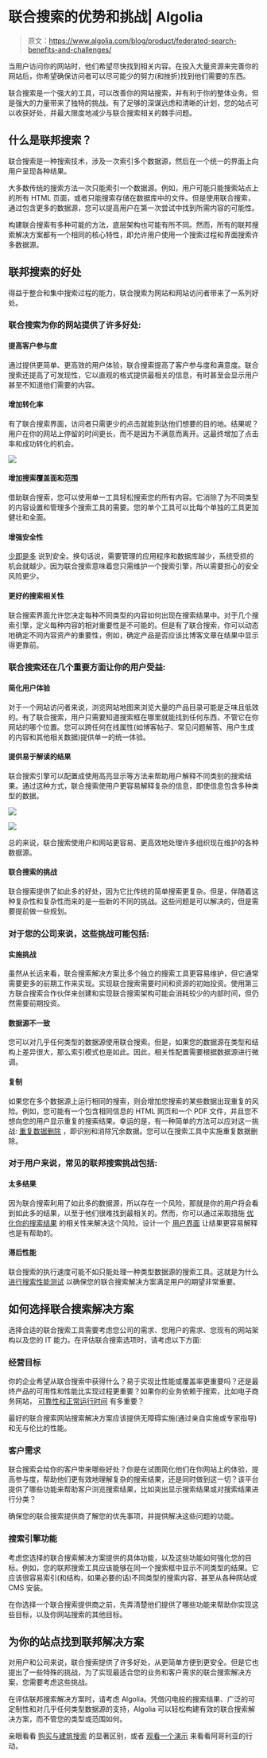 # 联合搜索的优势和挑战| Algolia

> 原文：<https://www.algolia.com/blog/product/federated-search-benefits-and-challenges/>

当用户访问你的网站时，他们希望尽快找到相关内容。在投入大量资源来完善你的网站后，你希望确保访问者可以尽可能少的努力(和挫折)找到他们需要的东西。

联合搜索是一个强大的工具，可以改善你的网站搜索，并有利于你的整体业务。但是强大的力量带来了独特的挑战。有了足够的深谋远虑和清晰的计划，您的站点可以收获好处，并最大限度地减少与联合搜索相关的棘手问题。

## [](#what-is-federated-search)什么是联邦搜索？

联合搜索是一种搜索技术，涉及一次索引多个数据源，然后在一个统一的界面上向用户呈现各种结果。

大多数传统的搜索方法一次只能索引一个数据源。例如，用户可能只能搜索站点上的所有 HTML 页面，或者只能搜索存储在数据库中的文件。但是使用联合搜索，通过包含更多的数据源，您可以提高用户在第一次尝试中找到所需内容的可能性。

构建联合搜索有多种可能的方法，底层架构也可能有所不同。然而，所有的联邦搜索解决方案都有一个相同的核心特性，即允许用户使用一个搜索过程和界面搜索许多数据源。

## [](#)

## [](#benefits-of-federated-search)联邦搜索的好处

得益于整合和集中搜索过程的能力，联合搜索为网站和网站访问者带来了一系列好处。

### [](#)

### [](#federated-search-offers-a-number-of-benefits-for-your-website)**联合搜索为你的网站提供了许多好处:**

#### 提高客户参与度

通过提供更简单、更高效的用户体验，联合搜索提高了客户参与度和满意度。联合搜索还提高了可发现性，它以直观的格式提供最相关的信息，有时甚至会显示用户甚至不知道他们需要的内容。

#### 增加转化率

有了联合搜索界面，访问者只需更少的点击就能到达他们想要的目的地。结果呢？用户在你的网站上停留的时间更长，而不是因为不满意而离开。这最终增加了点击率和成功转化的机会。

![](img/664b143b081fb16bb526f6b1053a19db.png)

#### 增加搜索覆盖面和范围

借助联合搜索，您可以使用单一工具轻松搜索您的所有内容。它消除了为不同类型的内容设置和管理多个搜索工具的需要。您的单个工具可以比每个单独的工具更加健壮和全面。

#### 增强安全性

[少即是多](https://www.digitaluppercut.com/2018/03/the-less-is-more-approach-to-computer-security/) 说到安全。换句话说，需要管理的应用程序和数据库越少，系统受损的机会就越少。因为联合搜索意味着您只需维护一个搜索引擎，所以需要担心的安全风险更少。

#### 更好的搜索相关性

联合搜索界面允许您决定每种不同类型的内容如何出现在搜索结果中。对于几个搜索引擎，定义每种内容的相对重要性是不可能的。但是有了联合搜索，你可以动态地确定不同内容资产的重要性，例如，确定产品是否应该比博客文章在结果中显示得更靠前。

### [](#federated-search-also-benefits-your-users-in-several-important-ways%c2%a0)**联合搜索还在几个重要方面让你的用户受益:**

#### 简化用户体验

对于一个网站访问者来说，浏览网站地图来浏览大量的产品目录可能是乏味且低效的。有了联合搜索，用户只需要知道搜索框在哪里就能找到任何东西，不管它在你网站的哪个位置。您可以跨任何在线属性(如博客帖子、常见问题解答、用户生成的内容和其他相关数据)提供单一的统一体验。

#### 提供易于解读的结果

联合搜索引擎可以配置成使用高亮显示等方法来帮助用户解释不同类别的搜索结果。通过这种方式，联合搜索使用户更容易解释复杂的信息，即使信息包含多种类型的数据。

![](img/cd5e982be77b68aee208f29923b26d93.png)

![](img/43a9a825ed559c37e26ccd032cfb6fca.png)

总的来说，联合搜索使用户和网站更容易、更高效地处理许多组织现在维护的各种数据源。

#### 联合搜索的挑战

联合搜索提供了如此多的好处，因为它比传统的简单搜索更复杂。但是，伴随着这种复杂性和复杂性而来的是一些新的不同的挑战。这些问题是可以解决的，但是需要提前做一些规划。

### [](#for-your-company-those-challenges-could-include)**对于您的公司来说，这些挑战可能包括:**

#### 实施挑战

虽然从长远来看，联合搜索解决方案比多个独立的搜索工具更容易维护，但它通常需要更多的前期工作来实现。实现联合搜索需要时间和资源的初始投资。使用第三方联合搜索合作伙伴来创建和实现联合搜索架构可能会消耗较少的内部时间，但仍然需要前期投资。

#### 数据源不一致

您可以对几乎任何类型的数据源使用联合搜索。但是，如果您的数据源在类型和结构上差异很大，那么索引模式也是如此。因此，相关性配置需要根据数据源进行微调。

#### 复制

如果您在多个数据源上运行相同的搜索，则会增加您搜索的某些数据出现重复的风险。例如，您可能有一个包含相同信息的 HTML 网页和一个 PDF 文件，并且您不想向您的用户显示重复的搜索结果。幸运的是，有一种简单的方法可以应对这一挑战: [重复数据删除](https://www.algolia.com/blog/engineering/inside-the-engine-part-7-better-relevance-via-dedup-at-query-time/) ，即识别和消除冗余数据。您可以在搜索工具中实施重复数据删除。

### [](#for-users-common-federated-search-challenges-include)**对于用户来说，常见的联邦搜索挑战包括:**

#### 太多结果

因为联合搜索利用了如此多的数据源，所以存在一个风险，那就是你的用户将会看到如此多的结果，以至于他们很难找到最相关的。然而，你可以通过采取措施 [优化你的搜索结果](https://www.algolia.com/blog/product/algolias-top-10-tips-to-achieve-greatly-relevant-search-results/) 的相关性来解决这个风险。设计一个 [用户界面](https://www.algolia.com/blog/engineering/mobile-search-ux-tips/) 让结果更容易解释也是有帮助的。

#### 滞后性能

联合搜索的执行速度可能不如只能处理一种类型数据源的搜索工具。这就是为什么 [进行搜索性能测试](https://www.algolia.com/blog/product/ab-testing-search/) 以确保您的联合搜索解决方案满足用户的期望非常重要。

## [](#how-to-choose-a-federated-search-solution)如何选择联合搜索解决方案

选择合适的联合搜索工具需要考虑您公司的需求、您用户的需求、您现有的网站架构以及您的 IT 能力。在评估联合搜索选项时，请考虑以下方面:

### [](#business-goals)经营目标

你的企业希望从联合搜索中获得什么？易于实现比性能或覆盖率更重要吗？还是最终产品的可用性和性能比实现过程更重要？如果你的业务依赖于搜索，比如电子商务网站， [可靠性和正常运行时间](https://www.algolia.com/blog/product/for-slas-theres-no-such-thing-as-100-uptime-only-100-transparency/) 有多重要？

最好的联合搜索网站搜索解决方案应该提供无障碍实施(通过亲自实施或专家指导)和无与伦比的性能。

### [](#customer-needs)客户需求

联合搜索会给你的客户带来哪些好处？你是在试图简化他们在你网站上的体验，提高参与度，帮助他们更有效地理解复杂的搜索结果，还是同时做到这一切？该平台提供了哪些功能来帮助客户浏览搜索结果，比如突出显示搜索结果或对搜索结果进行分类？

确保您的联合搜索提供商了解您的优先事项，并提供解决这些问题的功能。

### [](#search-engine-features)搜索引擎功能

考虑您选择的联合搜索解决方案提供的具体功能，以及这些功能如何强化您的目标。例如，您的联邦搜索工具应该能够在同一个搜索框中显示不同类型的结果。它应该很容易索引(和结构，如果必要的话)不同类型的搜索内容，甚至从各种网站或 CMS 安装。

在你选择一个联合搜索提供商之前，先弄清楚他们提供了哪些功能来帮助你实现这些目标，以及你网站搜索的其他目标。

## [](#find-the-federated-solution-for-your-site)为你的站点找到联邦解决方案

对用户和公司来说，联合搜索提供了许多好处，从更简单方便到更安全。但是它也提出了一些特殊的挑战，为了实现最适合您的业务和客户需求的联合搜索解决方案，您需要考虑这些挑战。

在评估联邦搜索解决方案时，请考虑 Algolia。凭借闪电般的搜索结果、广泛的可定制性和对几乎任何类型数据源的支持，Algolia 可以轻松构建有效的联合搜索解决方案，而不管您的类型或范围如何。

亲眼看看 [购买与建筑搜索](https://www.algolia.com/pdfs/Buy.vs.Build.-.The.trus.cost.of.an.enterprise.search.-.Infographic.pdf) 的显著区别，或者 [观看一个演示](https://go.algolia.com/deep-dive-demo-nav) 来看看阿哥利亚的行动。